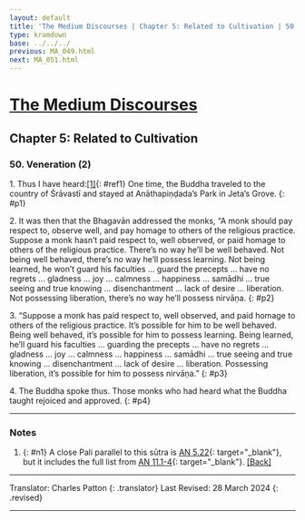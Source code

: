 ```yaml
---
layout: default
title: 'The Medium Discourses | Chapter 5: Related to Cultivation | 50. Veneration (2)'
type: kramdown
base: ../../../
previous: MA_049.html
next: MA_051.html
---
```


# [The Medium Discourses](index.html)
## Chapter 5: Related to Cultivation
### 50. Veneration (2)

1\. Thus I have heard:[\[1\]](#n1){: #ref1} One time, the Buddha traveled to the country of Śrāvastī and stayed at Anāthapiṇḍada’s Park in Jeta’s Grove.
{: #p1}

2\. It was then that the Bhagavān addressed the monks, “A monk should pay respect to, observe well, and pay homage to others of the religious practice. Suppose a monk hasn’t paid respect to, well observed, or paid homage to others of the religious practice. There’s no way he’ll be well behaved. Not being well behaved, there’s no way he’ll possess learning. Not being learned, he won’t guard his faculties … guard the precepts … have no regrets … gladness … joy … calmness … happiness … samādhi … true seeing and true knowing … disenchantment … lack of desire … liberation. Not possessing liberation, there’s no way he’ll possess nirvāṇa.
{: #p2}

3\. “Suppose a monk has paid respect to, well observed, and paid homage to others of the religious practice. It’s possible for him to be well behaved. Being well behaved, it’s possible for him to possess learning. Being learned, he’ll guard his faculties … guarding the precepts … have no regrets … gladness … joy … calmness … happiness … samādhi … true seeing and true knowing … disenchantment … lack of desire … liberation. Possessing liberation, it’s possible for him to possess nirvāṇa.”
{: #p3}

4\. The Buddha spoke thus. Those monks who had heard what the Buddha taught rejoiced and approved.
{: #p4}

---

### Notes

1. {: #n1} A close Pali parallel to this sūtra is [AN 5.22](https://suttacentral.net/an5.22){: target="_blank"}, but it includes the full list from [AN 11.1-4](https://suttacentral.net/an11.1){: target="_blank"}. [\[Back\]](#ref1)

---

Translator: Charles Patton
{: .translator}
Last Revised: 28 March 2024
{: .revised}

---
